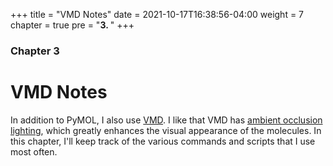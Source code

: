 +++
title = "VMD Notes"
date = 2021-10-17T16:38:56-04:00
weight = 7
chapter = true
pre = "<b>3. </b>"
+++

### Chapter 3

# VMD Notes

In addition to PyMOL, I also use [VMD](https://www.ks.uiuc.edu/Research/vmd/). I like that VMD has [ambient occlusion lighting](https://www.ks.uiuc.edu/Research/vmd/minitutorials/tachyonao/), which greatly enhances the visual appearance of the molecules. In this chapter, I'll keep track of the various commands and scripts that I use most often.
